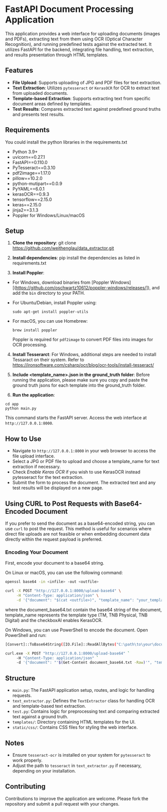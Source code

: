 # FastAPI Document Processing Application

This application provides a web interface for uploading documents (images and PDFs), extracting text from them using OCR (Optical Character Recognition), and running predefined tests against the extracted text. It utilizes FastAPI for the backend, integrating file handling, text extraction, and results presentation through HTML templates.

## Features

- **File Upload**: Supports uploading of JPG and PDF files for text extraction.
- **Text Extraction**: Utilizes `pytesseract` or `KerasOCR` for OCR to extract text from uploaded documents.
- **Template-based Extraction**: Supports extracting text from specific document areas defined by templates.
- **Test Results**: Compares extracted text against predefined ground truths and presents test results.

## Requirements
You could install the python libraries in the requirements.txt
- Python 3.9+
- uvicorn==0.27.1
- FastAPI==0.110.0
- PyTesseract==0.3.10
- pdf2image==1.17.0
- pillow==10.2.0
- python-mutipart==0.0.9
- PyYAML==6.0.1
- kerasOCR==0.9.3
- tensorflow==2.15.0
- keras==2.15.0
- jinja2==3.1.3
- Poppler for Windows/Linux/macOS


## Setup

1. **Clone the repository**:
git clone https://github.com/weithenglau/data_extractor.git

2. **Install dependencies**:
pip install the dependencies as listed in requirements.txt


3. **Install Poppler**:
- For Windows, download binaries from [Poppler Windows][(https://github.com/oschwartz10612/poppler-windows/releases/]), and add the `bin` directory to your PATH.
- For Ubuntu/Debian, install Poppler using:
  ```
  sudo apt-get install poppler-utils
  ```
- For macOS, you can use Homebrew:
  ```
  brew install poppler
  ```

  Poppler is required for `pdf2image` to convert PDF files into images for OCR processing.

4. **Install Tesserarct**:
For Windows, additional steps are needed to install Tessaract on their system. Refer to https://ironsoftware.com/csharp/ocr/blog/ocr-tools/install-tesseract/

5. **Include <template_name>.json in the ground_truth folder**:
Before running the application, please make sure you copy and paste the ground truth jsons for each template into the ground_truth folder. 

6. **Run the application**:
  ```
 cd app
 python main.py
   ```

This command starts the FastAPI server. Access the web interface at `http://127.0.0.1:8000`.

## How to Use

- Navigate to `http://127.0.0.1:8000` in your web browser to access the file upload interface.
- Select a JPG or PDF file to upload and choose a template_name for text extraction if necessary.
- Check *Enable Keras OCR* if you wish to use KerasOCR instead pytesseract for the text extraction.  
- Submit the form to process the document. The extracted text and any test results will be displayed on a new page.

## Using CURL to Post Requests with Base64-Encoded Document

If you prefer to send the document as a base64-encoded string, you can use `curl` to post the request. This method is useful for scenarios where direct file uploads are not feasible or when embedding document data directly within the request payload is preferred.

### Encoding Your Document

First, encode your document to a base64 string. 

On Linux or macOS, you can use the following command:

```bash
openssl base64 -in <infile> -out <outfile>

curl -X POST "http://127.0.0.1:8000/upload-base64" \
     -H "Content-Type: application/json" \
     -d '{"document": "$(cat <outfile>)", "template_name": "your_template_name", "checkboxAI":0}'
```
where the document_base64.txt contain the base64 string of the document, template_name represents the template type (TM, TNB Physical, TNB Digital) and the checkboxAI enables KerasOCR. 

On Windows, you can use PowerShell to encode the document. Open PowerShell and run:

```bash
[Convert]::ToBase64String([IO.File]::ReadAllBytes("C:\path\to\your\document.pdf")) | Out-File document_base64.txt

curl.exe -X POST "http://127.0.0.1:8000/upload-base64" `
     -H "Content-Type: application/json" `
     -d '{"document": "'$(Get-Content document_base64.txt -Raw)'", "template_name": "your_template_name", "checkboxAI":0}'
```

## Structure

- `main.py`: The FastAPI application setup, routes, and logic for handling requests.
- `text_extractor.py`: Defines the `TextExtractor` class for handling OCR and template-based text extraction.
- `test.py`: Contains logic for preprocessing text and comparing extracted text against a ground truth.
- `templates/`: Directory containing HTML templates for the UI.
- `static/css/`: Contains CSS files for styling the web interface.

## Notes

- Ensure `tesseract-ocr` is installed on your system for `pytesseract` to work properly.
- Adjust the path to `tesseract` in `text_extractor.py` if necessary, depending on your installation.

## Contributing

Contributions to improve the application are welcome. Please fork the repository and submit a pull request with your changes.

